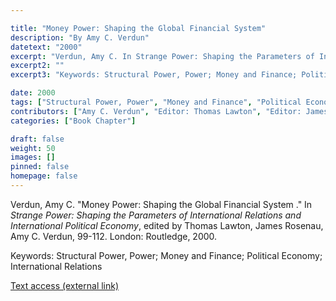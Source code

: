 ```yaml
---

title: "Money Power: Shaping the Global Financial System"
description: "By Amy C. Verdun"
datetext: "2000"
excerpt: "Verdun, Amy C. In Strange Power: Shaping the Parameters of International Relations and International Political Economy, edited by Thomas Lawton, James Rosenau, Amy C. Verdun, 99-112. London: Routledge, 2000."
excerpt2: ""
excerpt3: "Keywords: Structural Power, Power; Money and Finance; Political Economy; International Relations"

date: 2000
tags: ["Structural Power, Power", "Money and Finance", "Political Economy", "Strange-Influenced Works", "2000's"]
contributors: ["Amy C. Verdun", "Editor: Thomas Lawton", "Editor: James Rosenau", "Editor: Amy C. Verdun"]
categories: ["Book Chapter"]

draft: false
weight: 50
images: []
pinned: false
homepage: false
---
```


Verdun, Amy C. "Money Power: Shaping the Global Financial System ." In *Strange Power: Shaping the Parameters of International Relations and International Political Economy*, edited by Thomas Lawton, James Rosenau, Amy C. Verdun, 99-112. London: Routledge, 2000.

Keywords: Structural Power, Power; Money and Finance; Political Economy; International Relations

[Text access (external link)](https://www.worldcat.org/title/1022846081)
